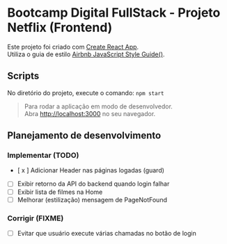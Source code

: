 # Bootcamp Digital FullStack - Projeto Netflix (Frontend)

Este projeto foi criado com [Create React App](https://github.com/facebook/create-react-app).\
Utiliza o guia de estilo [Airbnb JavaScript Style Guide()](https://github.com/airbnb/javascript).


## Scripts

No diretório do projeto, execute o comando: `npm start`

>Para rodar a aplicação em modo de desenvolvedor.\
>Abra [http://localhost:3000](http://localhost:3000) no seu navegador.

## Planejamento de desenvolvimento

### Implementar (TODO)
- [ x ] Adicionar Header nas páginas logadas (guard)
- [   ] Exibir retorno da API do backend quando login falhar
- [   ] Exibir lista de filmes na Home
- [   ] Melhorar (estilização) mensagem de PageNotFound

### Corrigir (FIXME)
- [ ] Evitar que usuário execute várias chamadas no botão de login 



